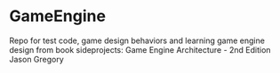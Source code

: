 # GameEngine
Repo for test code, game design behaviors and learning game engine design from book sideprojects:
Game Engine Architecture - 2nd Edition 
Jason Gregory 
